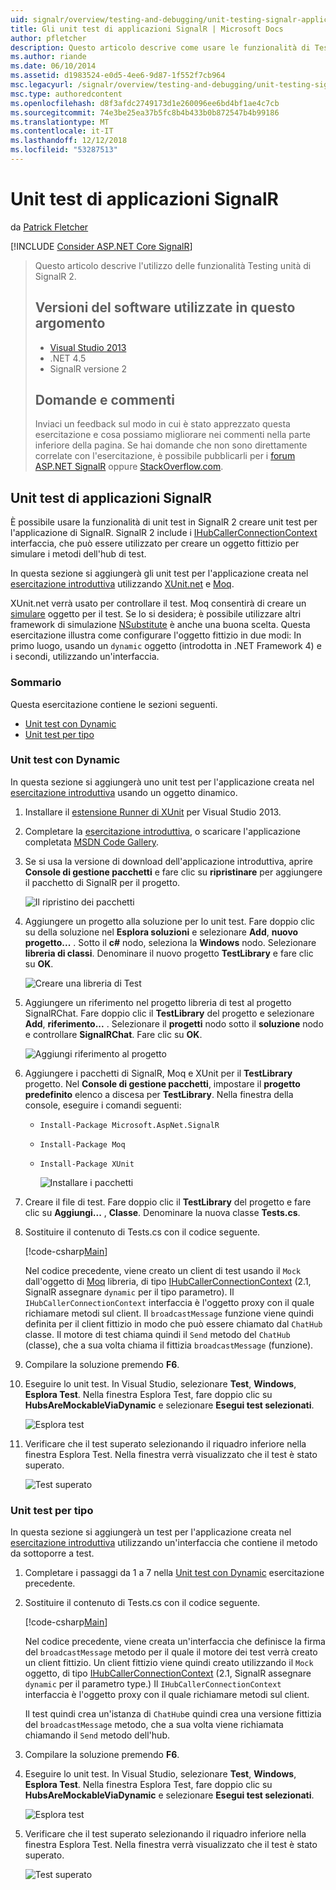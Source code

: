 ```yaml
---
uid: signalr/overview/testing-and-debugging/unit-testing-signalr-applications
title: Gli unit test di applicazioni SignalR | Microsoft Docs
author: pfletcher
description: Questo articolo descrive come usare le funzionalità di Testing unità di SignalR 2.0.
ms.author: riande
ms.date: 06/10/2014
ms.assetid: d1983524-e0d5-4ee6-9d87-1f552f7cb964
msc.legacyurl: /signalr/overview/testing-and-debugging/unit-testing-signalr-applications
msc.type: authoredcontent
ms.openlocfilehash: d8f3afdc2749173d1e260096ee6bd4bf1ae4c7cb
ms.sourcegitcommit: 74e3be25ea37b5fc8b4b433b0b872547b4b99186
ms.translationtype: MT
ms.contentlocale: it-IT
ms.lasthandoff: 12/12/2018
ms.locfileid: "53287513"
---
```

<a name="unit-testing-signalr-applications"></a>Unit test di applicazioni SignalR
====================
da [Patrick Fletcher](https://github.com/pfletcher)

[!INCLUDE [Consider ASP.NET Core SignalR](~/includes/signalr/signalr-version-disambiguation.md)]

> Questo articolo descrive l'utilizzo delle funzionalità Testing unità di SignalR 2.
>
> ## <a name="software-versions-used-in-this-topic"></a>Versioni del software utilizzate in questo argomento
>
>
> - [Visual Studio 2013](https://my.visualstudio.com/Downloads?q=visual%20studio%202013)
> - .NET 4.5
> - SignalR versione 2
>
>
>
> ## <a name="questions-and-comments"></a>Domande e commenti
>
> Inviaci un feedback sul modo in cui è stato apprezzato questa esercitazione e cosa possiamo migliorare nei commenti nella parte inferiore della pagina. Se hai domande che non sono direttamente correlate con l'esercitazione, è possibile pubblicarli per i [forum ASP.NET SignalR](https://forums.asp.net/1254.aspx/1?ASP+NET+SignalR) oppure [StackOverflow.com](http://stackoverflow.com/).


<a id="unit"></a>
## <a name="unit-testing-signalr-applications"></a>Unit test di applicazioni SignalR

È possibile usare la funzionalità di unit test in SignalR 2 creare unit test per l'applicazione di SignalR. SignalR 2 include i [IHubCallerConnectionContext](https://msdn.microsoft.com/library/microsoft.aspnet.signalr.hubs.ihubcallerconnectioncontext(v=vs.118).aspx) interfaccia, che può essere utilizzato per creare un oggetto fittizio per simulare i metodi dell'hub di test.

In questa sezione si aggiungerà gli unit test per l'applicazione creata nel [esercitazione introduttiva](../getting-started/tutorial-getting-started-with-signalr.md) utilizzando [XUnit.net](https://github.com/xunit/xunit) e [Moq](https://github.com/Moq/moq4).

XUnit.net verrà usato per controllare il test. Moq consentirà di creare un [simulare](http://en.wikipedia.org/wiki/Mock_object) oggetto per il test. Se lo si desidera; è possibile utilizzare altri framework di simulazione [NSubstitute](http://nsubstitute.github.io/) è anche una buona scelta. Questa esercitazione illustra come configurare l'oggetto fittizio in due modi: In primo luogo, usando un `dynamic` oggetto (introdotta in .NET Framework 4) e i secondi, utilizzando un'interfaccia.

### <a name="contents"></a>Sommario

Questa esercitazione contiene le sezioni seguenti.

- [Unit test con Dynamic](#dynamic)
- [Unit test per tipo](#type)

<a id="dynamic"></a>
### <a name="unit-testing-with-dynamic"></a>Unit test con Dynamic

In questa sezione si aggiungerà uno unit test per l'applicazione creata nel [esercitazione introduttiva](../getting-started/tutorial-getting-started-with-signalr.md) usando un oggetto dinamico.

1. Installare il [estensione Runner di XUnit](https://visualstudiogallery.msdn.microsoft.com/463c5987-f82b-46c8-a97e-b1cde42b9099) per Visual Studio 2013.
2. Completare la [esercitazione introduttiva](../getting-started/tutorial-getting-started-with-signalr.md), o scaricare l'applicazione completata [MSDN Code Gallery](https://code.msdn.microsoft.com/SignalR-Getting-Started-b9d18aa9).
3. Se si usa la versione di download dell'applicazione introduttiva, aprire **Console di gestione pacchetti** e fare clic su **ripristinare** per aggiungere il pacchetto di SignalR per il progetto.

    ![Il ripristino dei pacchetti](unit-testing-signalr-applications/_static/image1.png)
4. Aggiungere un progetto alla soluzione per lo unit test. Fare doppio clic su della soluzione nel **Esplora soluzioni** e selezionare **Add**, **nuovo progetto...** . Sotto il **c#** nodo, seleziona la **Windows** nodo. Selezionare **libreria di classi**. Denominare il nuovo progetto **TestLibrary** e fare clic su **OK**.

    ![Creare una libreria di Test](unit-testing-signalr-applications/_static/image2.png)
5. Aggiungere un riferimento nel progetto libreria di test al progetto SignalRChat. Fare doppio clic il **TestLibrary** del progetto e selezionare **Add**, **riferimento...** . Selezionare il **progetti** nodo sotto il **soluzione** nodo e controllare **SignalRChat**. Fare clic su **OK**.

    ![Aggiungi riferimento al progetto](unit-testing-signalr-applications/_static/image3.png)
6. Aggiungere i pacchetti di SignalR, Moq e XUnit per il **TestLibrary** progetto. Nel **Console di gestione pacchetti**, impostare il **progetto predefinito** elenco a discesa per **TestLibrary**. Nella finestra della console, eseguire i comandi seguenti:

   - `Install-Package Microsoft.AspNet.SignalR`
   - `Install-Package Moq`
   - `Install-Package XUnit`

     ![Installare i pacchetti](unit-testing-signalr-applications/_static/image4.png)
7. Creare il file di test. Fare doppio clic il **TestLibrary** del progetto e fare clic su **Aggiungi...** , **Classe**. Denominare la nuova classe **Tests.cs**.
8. Sostituire il contenuto di Tests.cs con il codice seguente.

    [!code-csharp[Main](unit-testing-signalr-applications/samples/sample1.cs)]

    Nel codice precedente, viene creato un client di test usando il `Mock` dall'oggetto di [Moq](https://github.com/Moq/moq4) libreria, di tipo [IHubCallerConnectionContext](https://msdn.microsoft.com/library/microsoft.aspnet.signalr.hubs.ihubcallerconnectioncontext(v=vs.118).aspx) (2.1, SignalR assegnare `dynamic` per il tipo parametro). Il `IHubCallerConnectionContext` interfaccia è l'oggetto proxy con il quale richiamare metodi sul client. Il `broadcastMessage` funzione viene quindi definita per il client fittizio in modo che può essere chiamato dal `ChatHub` classe. Il motore di test chiama quindi il `Send` metodo del `ChatHub` (classe), che a sua volta chiama il fittizia `broadcastMessage` (funzione).
9. Compilare la soluzione premendo **F6**.
10. Eseguire lo unit test. In Visual Studio, selezionare **Test**, **Windows**, **Esplora Test**. Nella finestra Esplora Test, fare doppio clic su **HubsAreMockableViaDynamic** e selezionare **Esegui test selezionati**.

    ![Esplora test](unit-testing-signalr-applications/_static/image5.png)
11. Verificare che il test superato selezionando il riquadro inferiore nella finestra Esplora Test. Nella finestra verrà visualizzato che il test è stato superato.

    ![Test superato](unit-testing-signalr-applications/_static/image6.png)

<a id="type"></a>
### <a name="unit-testing-by-type"></a>Unit test per tipo

In questa sezione si aggiungerà un test per l'applicazione creata nel [esercitazione introduttiva](../getting-started/tutorial-getting-started-with-signalr.md) utilizzando un'interfaccia che contiene il metodo da sottoporre a test.

1. Completare i passaggi da 1 a 7 nella [Unit test con Dynamic](#dynamic) esercitazione precedente.
2. Sostituire il contenuto di Tests.cs con il codice seguente.

    [!code-csharp[Main](unit-testing-signalr-applications/samples/sample2.cs)]

    Nel codice precedente, viene creata un'interfaccia che definisce la firma del `broadcastMessage` metodo per il quale il motore dei test verrà creato un client fittizio. Un client fittizio viene quindi creato utilizzando il `Mock` oggetto, di tipo [IHubCallerConnectionContext](https://msdn.microsoft.com/library/microsoft.aspnet.signalr.hubs.ihubcallerconnectioncontext(v=vs.118).aspx) (2.1, SignalR assegnare `dynamic` per il parametro type.) Il `IHubCallerConnectionContext` interfaccia è l'oggetto proxy con il quale richiamare metodi sul client.

    Il test quindi crea un'istanza di `ChatHub`e quindi crea una versione fittizia del `broadcastMessage` metodo, che a sua volta viene richiamata chiamando il `Send` metodo dell'hub.
3. Compilare la soluzione premendo **F6**.
4. Eseguire lo unit test. In Visual Studio, selezionare **Test**, **Windows**, **Esplora Test**. Nella finestra Esplora Test, fare doppio clic su **HubsAreMockableViaDynamic** e selezionare **Esegui test selezionati**.

    ![Esplora test](unit-testing-signalr-applications/_static/image7.png)
5. Verificare che il test superato selezionando il riquadro inferiore nella finestra Esplora Test. Nella finestra verrà visualizzato che il test è stato superato.

    ![Test superato](unit-testing-signalr-applications/_static/image8.png)
